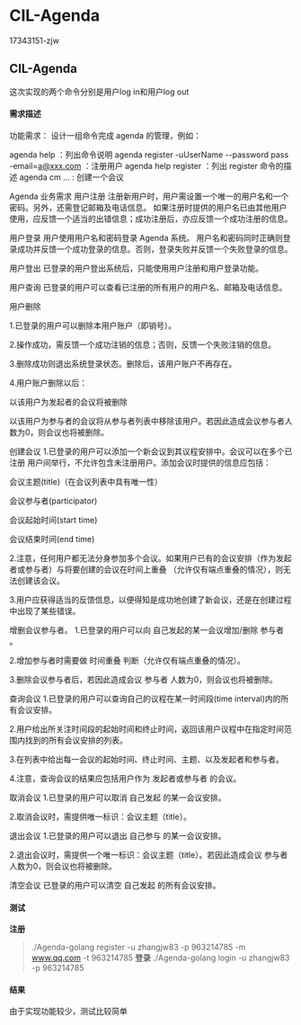 # CIL-Agenda
17343151-zjw

## CIL-Agenda
这次实现的两个命令分别是用户log in和用户log out

#### 需求描述
功能需求： 设计一组命令完成 agenda 的管理，例如：

agenda help ：列出命令说明 agenda register -uUserName --password pass -email=a@xxx.com ：注册用户 agenda help register ：列出 register 命令的描述 agenda cm ... : 创建一个会议

Agenda 业务需求
用户注册 注册新用户时，用户需设置一个唯一的用户名和一个密码。另外，还需登记邮箱及电话信息。 如果注册时提供的用户名已由其他用户使用，应反馈一个适当的出错信息；成功注册后，亦应反馈一个成功注册的信息。

用户登录 用户使用用户名和密码登录 Agenda 系统。 用户名和密码同时正确则登录成功并反馈一个成功登录的信息。否则，登录失败并反馈一个失败登录的信息。

用户登出 已登录的用户登出系统后，只能使用用户注册和用户登录功能。

用户查询 已登录的用户可以查看已注册的所有用户的用户名、邮箱及电话信息。

用户删除

1.已登录的用户可以删除本用户账户（即销号）。

2.操作成功，需反馈一个成功注销的信息；否则，反馈一个失败注销的信息。

3.删除成功则退出系统登录状态。删除后，该用户账户不再存在。

4.用户账户删除以后：

以该用户为发起者的会议将被删除

以该用户为参与者的会议将从参与者列表中移除该用户。若因此造成会议参与者人数为0，则会议也将被删除。

创建会议
1.已登录的用户可以添加一个新会议到其议程安排中。会议可以在多个已注册 用户间举行，不允许包含未注册用户。添加会议时提供的信息应包括：

会议主题(title)（在会议列表中具有唯一性）

会议参与者(participator)

会议起始时间(start time)

会议结束时间(end time)

2.注意，任何用户都无法分身参加多个会议。如果用户已有的会议安排（作为发起者或参与者）与将要创建的会议在时间上重叠 （允许仅有端点重叠的情况），则无法创建该会议。

3.用户应获得适当的反馈信息，以便得知是成功地创建了新会议，还是在创建过程中出现了某些错误。

增删会议参与者。
1.已登录的用户可以向 自己发起的某一会议增加/删除 参与者 。

2.增加参与者时需要做 时间重叠 判断（允许仅有端点重叠的情况）。

3.删除会议参与者后，若因此造成会议 参与者 人数为0，则会议也将被删除。

查询会议
1.已登录的用户可以查询自己的议程在某一时间段(time interval)内的所有会议安排。

2.用户给出所关注时间段的起始时间和终止时间，返回该用户议程中在指定时间范围内找到的所有会议安排的列表。

3.在列表中给出每一会议的起始时间、终止时间、主题、以及发起者和参与者。

4.注意，查询会议的结果应包括用户作为 发起者或参与者 的会议。

取消会议
1.已登录的用户可以取消 自己发起 的某一会议安排。

2.取消会议时，需提供唯一标识：会议主题（title）。

退出会议
1.已登录的用户可以退出 自己参与 的某一会议安排。

2.退出会议时，需提供一个唯一标识：会议主题（title）。若因此造成会议 参与者人数为0，则会议也将被删除。

清空会议
已登录的用户可以清空 自己发起 的所有会议安排。

#### 测试
**注册**
> ./Agenda-golang register -u zhangjw83 -p 963214785 -m www.qq.com -t 963214785
**登录**
> ./Agenda-golang login -u zhangjw83 -p 963214785

#### 结果
由于实现功能较少，测试比较简单
